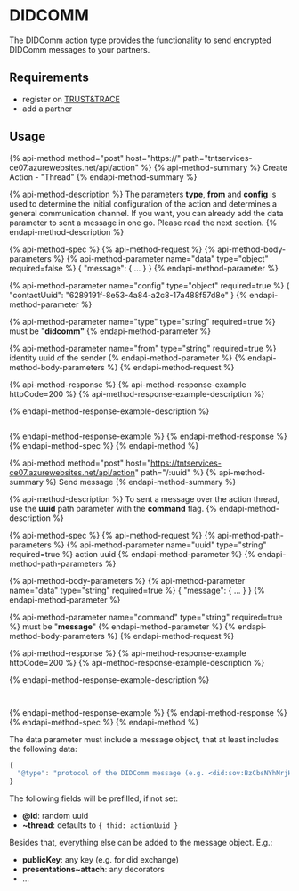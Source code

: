 # DIDCOMM

The DIDComm action type provides the functionality to send encrypted DIDComm messages to your partners.

## Requirements

* register on [TRUST&TRACE](https://app.trust-trace.com)
* add a partner

## Usage

{% api-method method="post" host="https://" path="tntservices-ce07.azurewebsites.net/api/action" %}
{% api-method-summary %}
Create Action - "Thread"
{% endapi-method-summary %}

{% api-method-description %}
The parameters **type**, **from** and **config** is used to determine the initial configuration of the action and determines a general communication channel. If you want, you can already add the data parameter to sent a message in one go. Please read the next section.
{% endapi-method-description %}

{% api-method-spec %}
{% api-method-request %}
{% api-method-body-parameters %}
{% api-method-parameter name="data" type="object" required=false %}
{ "message": { ... } }
{% endapi-method-parameter %}

{% api-method-parameter name="config" type="object" required=true %}
{ "contactUuid": "6289191f-8e53-4a84-a2c8-17a488f57d8e" }
{% endapi-method-parameter %}

{% api-method-parameter name="type" type="string" required=true %}
must be "**didcomm"**
{% endapi-method-parameter %}

{% api-method-parameter name="from" type="string" required=true %}
identity uuid of the sender
{% endapi-method-parameter %}
{% endapi-method-body-parameters %}
{% endapi-method-request %}

{% api-method-response %}
{% api-method-response-example httpCode=200 %}
{% api-method-response-example-description %}

{% endapi-method-response-example-description %}

```text

```
{% endapi-method-response-example %}
{% endapi-method-response %}
{% endapi-method-spec %}
{% endapi-method %}

{% api-method method="post" host="https://tntservices-ce07.azurewebsites.net/api/action" path="/:uuid" %}
{% api-method-summary %}
Send message
{% endapi-method-summary %}

{% api-method-description %}
To sent a message over the action thread, use the **uuid** path parameter with the **command** flag.
{% endapi-method-description %}

{% api-method-spec %}
{% api-method-request %}
{% api-method-path-parameters %}
{% api-method-parameter name="uuid" type="string" required=true %}
action uuid
{% endapi-method-parameter %}
{% endapi-method-path-parameters %}

{% api-method-body-parameters %}
{% api-method-parameter name="data" type="string" required=true %}
{ "message": { ... } }
{% endapi-method-parameter %}

{% api-method-parameter name="command" type="string" required=true %}
must be "**message**"
{% endapi-method-parameter %}
{% endapi-method-body-parameters %}
{% endapi-method-request %}

{% api-method-response %}
{% api-method-response-example httpCode=200 %}
{% api-method-response-example-description %}

{% endapi-method-response-example-description %}

```text


```
{% endapi-method-response-example %}
{% endapi-method-response %}
{% endapi-method-spec %}
{% endapi-method %}

The data parameter must include a message object, that at least includes the following data:

```javascript
{
  "@type": "protocol of the DIDComm message (e.g. <did:sov:BzCbsNYhMrjHiqZDTUASHg;spec/issue-credential/1.0/issue-credential>)"
}
```

The following fields will be prefilled, if not set:

* **@id**: random uuid
* **~thread**: defaults to `{ thid: actionUuid }`

Besides that, everything else can be added to the message object. E.g.:

* **publicKey**: any key \(e.g. for did exchange\)
* **presentations~attach**: any decorators
* ...

